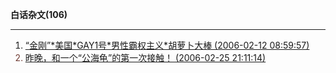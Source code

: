 **白话杂文(106)**

---

1. <font color='#703c34'>[“金刚”\*美国\*GAY1号\*男性霸权主义*胡萝卜大棒 (2006-02-12 08:59:57)](https://chzh1019.github.io/chzhshch/28/)
2. [昨晚，和一个“公海龟”的第一次接触！ (2006-02-25 21:11:14)](https://chzh1019.github.io/chzhshch/49/)